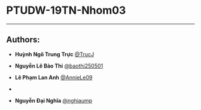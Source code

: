 # PTUDW-19TN-Nhom03

-----------------------------------------

## Authors:
- **Huỳnh Ngô Trung Trực** [@TrucJ](https://github.com/TrucJ)

- **Nguyễn Lê Bảo Thi** [@baothi250501](https://github.com/baothi250501)

- **Lê Phạm Lan Anh** [@AnnieLe09](https://github.com/AnnieLe09)
- 
- **Nguyễn Đại Nghĩa** [@nghiaump](https://github.com/nghiaump)
